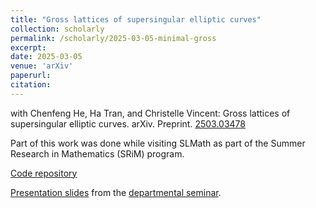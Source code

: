 ```yaml
---
title: "Gross lattices of supersingular elliptic curves"
collection: scholarly
permalink: /scholarly/2025-03-05-minimal-gross
excerpt: 
date: 2025-03-05
venue: 'arXiv'
paperurl: 
citation: 
---
```

with Chenfeng He, Ha Tran, and Christelle Vincent:  Gross lattices of supersingular elliptic curves. arXiv. Preprint. [2503.03478](https://arxiv.org/abs/2503.03478)

Part of this work was done while visiting SLMath as part of the Summer Research in Mathematics (SRiM) program.

[Code repository](https://github.com/gkorpal/minimal-gross)

[Presentation slides](http://gkorpal.github.io/files/AZseminar-handout.pdf) from the [departmental seminar](https://web.archive.org/web/20250502234920/https://www.math.arizona.edu/events/algebra-and-number-theory-seminar-gaurish-korpal).
